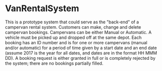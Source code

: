 # VanRentalSystem
This is a prototype system that could serve as the "back-end" of a campervan rental system. Customers can make, change and delete campervan bookings. Campervans can be either Manual or Automatic. A vehicle must be picked up and dropped off at the same depot. Each booking has an ID number and is for one or more campervans (manual and/or automatic) for a period of time given by a start date and an end date (assume 2017 is the year for all dates, and dates are in the format HH MMM DD). A booking request is either granted in full or is completely rejected by the system; there are no bookings partially filled.
